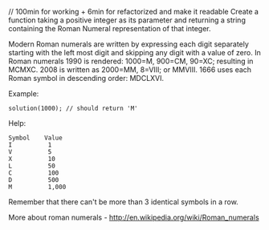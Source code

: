 // 100min for working + 6min for refactorized and make it readable
Create a function taking a positive integer as its parameter and returning a string containing the Roman Numeral representation of that integer.

Modern Roman numerals are written by expressing each digit separately starting with the left most digit and skipping any digit with a value of zero. In Roman numerals 1990 is rendered: 1000=M, 900=CM, 90=XC; resulting in MCMXC. 2008 is written as 2000=MM, 8=VIII; or MMVIII. 1666 uses each Roman symbol in descending order: MDCLXVI.

Example:
```
solution(1000); // should return 'M'
```
Help:
```
Symbol    Value
I          1
V          5
X          10
L          50
C          100
D          500
M          1,000
```
Remember that there can't be more than 3 identical symbols in a row.

More about roman numerals - http://en.wikipedia.org/wiki/Roman_numerals
